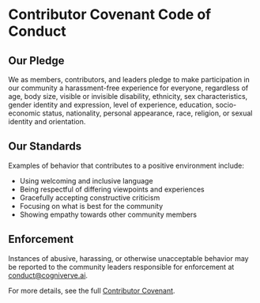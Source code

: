 # Contributor Covenant Code of Conduct

## Our Pledge

We as members, contributors, and leaders pledge to make participation in our
community a harassment-free experience for everyone, regardless of age, body
size, visible or invisible disability, ethnicity, sex characteristics, gender
identity and expression, level of experience, education, socio-economic status,
nationality, personal appearance, race, religion, or sexual identity
and orientation.

## Our Standards

Examples of behavior that contributes to a positive environment include:

* Using welcoming and inclusive language
* Being respectful of differing viewpoints and experiences
* Gracefully accepting constructive criticism
* Focusing on what is best for the community
* Showing empathy towards other community members

## Enforcement

Instances of abusive, harassing, or otherwise unacceptable behavior may be
reported to the community leaders responsible for enforcement at
conduct@cogniverve.ai.

For more details, see the full [Contributor Covenant](https://www.contributor-covenant.org/version/2/1/code_of_conduct/).
